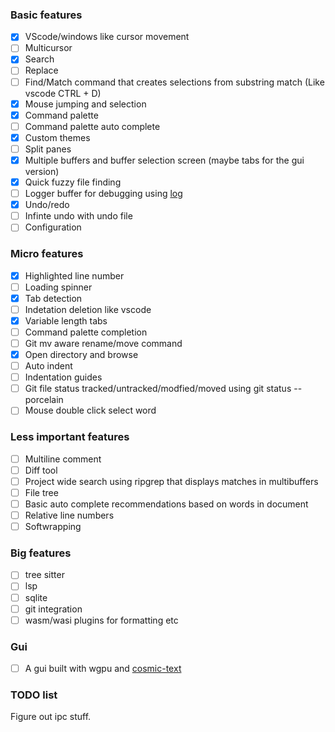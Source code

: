 ### Basic features
- [x] VScode/windows like cursor movement
- [ ] Multicursor
- [x] Search
- [ ] Replace
- [ ] Find/Match command that creates selections from substring match (Like vscode CTRL + D)
- [x] Mouse jumping and selection
- [x] Command palette
- [ ] Command palette auto complete
- [x] Custom themes
- [ ] Split panes
- [x] Multiple buffers and buffer selection screen (maybe tabs for the gui version)
- [x] Quick fuzzy file finding
- [ ] Logger buffer for debugging using [log](https://crates.io/crates/log)
- [x] Undo/redo
- [ ] Infinte undo with undo file
- [ ] Configuration

### Micro features
- [x] Highlighted line number
- [ ] Loading spinner
- [x] Tab detection
- [ ] Indetation deletion like vscode
- [x] Variable length tabs
- [ ] Command palette completion
- [ ] Git mv aware rename/move command
- [x] Open directory and browse
- [ ] Auto indent
- [ ] Indentation guides
- [ ] Git file status tracked/untracked/modfied/moved using git status --porcelain
- [ ] Mouse double click select word

### Less important features
- [ ] Multiline comment
- [ ] Diff tool
- [ ] Project wide search using ripgrep that displays matches in multibuffers
- [ ] File tree
- [ ] Basic auto complete recommendations based on words in document
- [ ] Relative line numbers
- [ ] Softwrapping

### Big features
- [ ] tree sitter
- [ ] lsp
- [ ] sqlite
- [ ] git integration
- [ ] wasm/wasi plugins for formatting etc

### Gui
- [ ] A gui built with wgpu and [cosmic-text](https://crates.io/crates/cosmic-text)

### TODO list
Figure out ipc stuff.  